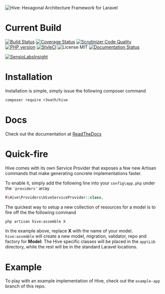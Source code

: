 ![Hive: Hexagonal Architecture Framework for Laravel](https://cloud.githubusercontent.com/assets/2805249/10297516/6dbb0a76-6c17-11e5-945d-97e1a22ee6d2.png)

# Current Build

[![Build Status](https://travis-ci.org/r3oath/hive.svg?branch=master)](https://travis-ci.org/r3oath/hive) 
[![Coverage Status](https://coveralls.io/repos/r3oath/hive/badge.svg?branch=master&service=github)](https://coveralls.io/github/r3oath/hive?branch=master)
[![Scrutinizer Code Quality](https://scrutinizer-ci.com/g/r3oath/hive/badges/quality-score.png?b=master)](https://scrutinizer-ci.com/g/r3oath/hive/?branch=master)
[![PHP version](https://badge.fury.io/ph/r3oath%2Fhive.svg)](http://badge.fury.io/ph/r3oath%2Fhive)
[![StyleCI](https://styleci.io/repos/43109264/shield)](https://styleci.io/repos/43109264)
![License MIT](https://img.shields.io/packagist/l/r3oath/hive.svg)
[![Documentation Status](https://readthedocs.org/projects/hive/badge/?version=latest)](http://hive.readthedocs.org/en/latest/?badge=latest)

[![SensioLabsInsight](https://insight.sensiolabs.com/projects/8b6b45d7-125c-4c56-ae1c-bea14f98ab4c/big.png)](https://insight.sensiolabs.com/projects/8b6b45d7-125c-4c56-ae1c-bea14f98ab4c)

# Installation

Installation is simple, simply issue the following composer command

```bash
composer require r3oath/hive
```

# Docs

Check out the documentation at [ReadTheDocs](http://hive.readthedocs.org/)

# Quick-fire

Hive comes with its own Service Provider that exposes a few new Artisan commands that make generating concrete implementations faster.

To enable it, simply add the following line into your `config\app.php` under the `'providers'` array

```php
R\Hive\Providers\HiveServiceProvider::class,
```

The quickest way to setup a new collection of resources for a model is to fire off the the following command

```bash
php artisan hive:assemble X
```

In the example above, replace **X** with the name of your model. `hive:assemble` will create a new model, migration, validator, repo and factory for **Model**. The Hive specific classes will be placed in the `app\Lib` directory, while the rest will be in the standard Laravel locations.

# Example

To play with an example implementation of Hive, check out the `example-app` branch of this repo.
